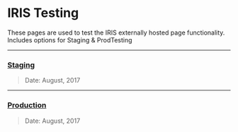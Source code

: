 # IRIS  Testing

These pages are used to test the IRIS externally hosted page functionality. Includes options for Staging & ProdTesting

----
### [Staging](https://dejai.github.io/iris_bros/testing/promoPage_staging.html)
> Date: August, 2017

----
### [Production](https://dejai.github.io/iris_bros/testing/promoPage_prod.html)
> Date: August, 2017
